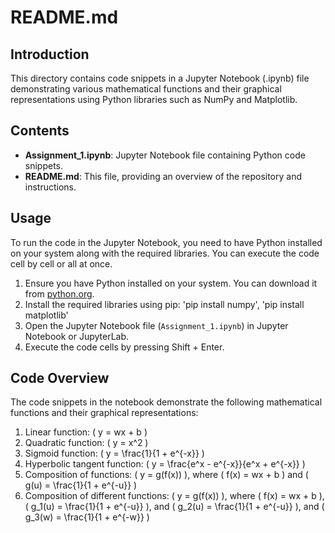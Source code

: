# README.md

## Introduction
This directory contains code snippets in a Jupyter Notebook (.ipynb) file demonstrating various mathematical functions and their graphical representations using Python libraries such as NumPy and Matplotlib.

## Contents
- **Assignment_1.ipynb**: Jupyter Notebook file containing Python code snippets.
- **README.md**: This file, providing an overview of the repository and instructions.

## Usage
To run the code in the Jupyter Notebook, you need to have Python installed on your system along with the required libraries. You can execute the code cell by cell or all at once. 

1. Ensure you have Python installed on your system. You can download it from [python.org](https://www.python.org/downloads/).
2. Install the required libraries using pip:
'pip install numpy', 'pip install matplotlib'
3. Open the Jupyter Notebook file (`Assignment_1.ipynb`) in Jupyter Notebook or JupyterLab.
4. Execute the code cells by pressing Shift + Enter.

## Code Overview
The code snippets in the notebook demonstrate the following mathematical functions and their graphical representations:

1. Linear function: \( y = wx + b \)
2. Quadratic function: \( y = x^2 \)
3. Sigmoid function: \( y = \frac{1}{1 + e^{-x}} \)
4. Hyperbolic tangent function: \( y = \frac{e^x - e^{-x}}{e^x + e^{-x}} \)
5. Composition of functions: \( y = g(f(x)) \), where \( f(x) = wx + b \) and \( g(u) = \frac{1}{1 + e^{-u}} \)
6. Composition of different functions: \( y = g(f(x)) \), where \( f(x) = wx + b \), \( g_1(u) = \frac{1}{1 + e^{-u}} \), and \( g_2(u) = \frac{1}{1 + e^{-u}} \), and \( g_3(w) = \frac{1}{1 + e^{-w}} \)



